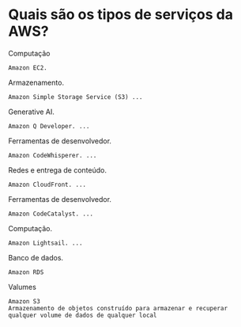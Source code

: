 # Quais são os tipos de serviços da AWS?

Computação
    
    Amazon EC2.

Armazenamento. 
    
    Amazon Simple Storage Service (S3) ...
    
Generative AI. 
    
    Amazon Q Developer. ...

Ferramentas de desenvolvedor. 
    
    Amazon CodeWhisperer. ...

Redes e entrega de conteúdo. 
    
    Amazon CloudFront. ...
    
Ferramentas de desenvolvedor. 
    
    Amazon CodeCatalyst. ...
    
Computação. 
    
    Amazon Lightsail. ...
    
Banco de dados.
    
    Amazon RDS

Valumes
    
    Amazon S3
    Armazenamento de objetos construído para armazenar e recuperar qualquer volume de dados de qualquer local